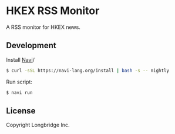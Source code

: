 # HKEX RSS Monitor

A RSS monitor for HKEX news.

## Development

Install [Navi](https://navi-lang.org/installation)/

```bash
$ curl -sSL https://navi-lang.org/install | bash -s -- nightly
```

Run script:

```bash
$ navi run
```

## License

Copyright Longbridge Inc.
